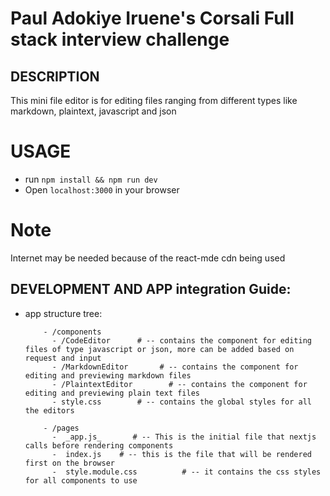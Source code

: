 # Paul Adokiye Iruene's Corsali Full stack interview challenge

## DESCRIPTION
This mini file editor is for editing files ranging from different types like markdown, plaintext, javascript and json

# USAGE

- run `npm install && npm run dev`
- Open `localhost:3000` in your browser

# Note
Internet may be needed because of the react-mde cdn being used

## DEVELOPMENT AND APP integration Guide:

- app structure tree:

          - /components
            - /CodeEditor      # -- contains the component for editing files of type javascript or json, more can be added based on request and input
            - /MarkdownEditor       # -- contains the component for editing and previewing markdown files
            - /PlaintextEditor        # -- contains the component for editing and previewing plain text files
            - style.css        # -- contains the global styles for all the editors

          - /pages
            -  _app.js_       # -- This is the initial file that nextjs calls before rendering components
            -  index.js    # -- this is the file that will be rendered first on the browser
            -  style.module.css          # -- it contains the css styles for all components to use
